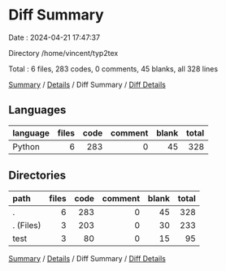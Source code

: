 # Diff Summary

Date : 2024-04-21 17:47:37

Directory /home/vincent/typ2tex

Total : 6 files,  283 codes, 0 comments, 45 blanks, all 328 lines

[Summary](results.md) / [Details](details.md) / Diff Summary / [Diff Details](diff-details.md)

## Languages
| language | files | code | comment | blank | total |
| :--- | ---: | ---: | ---: | ---: | ---: |
| Python | 6 | 283 | 0 | 45 | 328 |

## Directories
| path | files | code | comment | blank | total |
| :--- | ---: | ---: | ---: | ---: | ---: |
| . | 6 | 283 | 0 | 45 | 328 |
| . (Files) | 3 | 203 | 0 | 30 | 233 |
| test | 3 | 80 | 0 | 15 | 95 |

[Summary](results.md) / [Details](details.md) / Diff Summary / [Diff Details](diff-details.md)